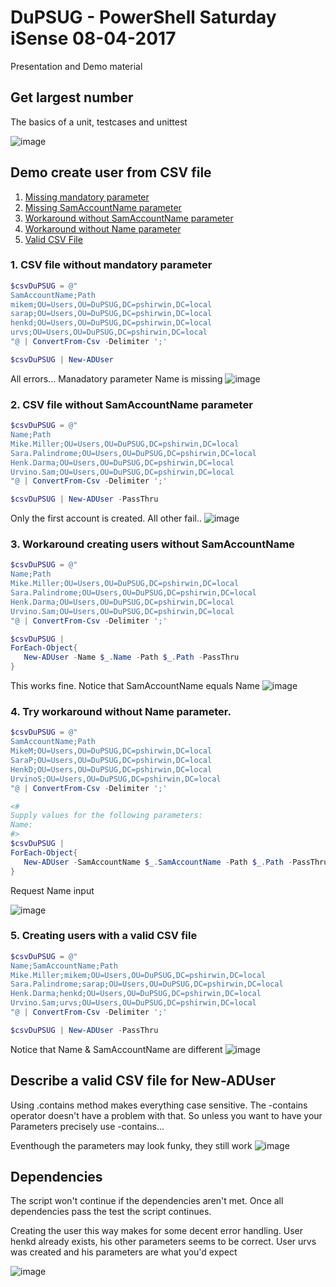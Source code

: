# DuPSUG - PowerShell Saturday iSense 08-04-2017

Presentation and Demo material

## Get largest number
The basics of a unit, testcases and unittest

![image](https://cloud.githubusercontent.com/assets/10112589/24896405/14a99e2a-1e95-11e7-885c-9a4e404f0554.png)

## Demo create user from CSV file
   1. [Missing mandatory parameter](#NoMandatoryParameter)
   2. [Missing SamAccountName parameter](#NoSamAccountNameParameter)
   3. [Workaround without SamAccountName parameter](#WorkaroundNoSamAccountNameParameter)
   4. [Workaround without Name parameter](#WorkaroundNoNameParameter)
   5. [Valid CSV File](#ValidCSVFile)
   
### 1. CSV file without mandatory parameter <a name="NoMandatoryParameter"></a>
``` powershell
$csvDuPSUG = @"
SamAccountName;Path
mikem;OU=Users,OU=DuPSUG,DC=pshirwin,DC=local
sarap;OU=Users,OU=DuPSUG,DC=pshirwin,DC=local
henkd;OU=Users,OU=DuPSUG,DC=pshirwin,DC=local
urvs;OU=Users,OU=DuPSUG,DC=pshirwin,DC=local
"@ | ConvertFrom-Csv -Delimiter ';'

$csvDuPSUG | New-ADUser
```
All errors... Manadatory parameter Name is missing
![image](https://cloud.githubusercontent.com/assets/10112589/24846553/ab5168ce-1dbb-11e7-8a01-9564c5692e35.png)

### 2. CSV file without SamAccountName parameter <a name="NoSamAccountNameParameter"></a>
```PowerShell
$csvDuPSUG = @"
Name;Path
Mike.Miller;OU=Users,OU=DuPSUG,DC=pshirwin,DC=local
Sara.Palindrome;OU=Users,OU=DuPSUG,DC=pshirwin,DC=local
Henk.Darma;OU=Users,OU=DuPSUG,DC=pshirwin,DC=local
Urvino.Sam;OU=Users,OU=DuPSUG,DC=pshirwin,DC=local
"@ | ConvertFrom-Csv -Delimiter ';'

$csvDuPSUG | New-ADUser -PassThru
```
Only the first account is created. All other fail..
![image](https://cloud.githubusercontent.com/assets/10112589/24846676/492a44b2-1dbc-11e7-872b-6969103f5671.png)

### 3. Workaround creating users without SamAccountName <a name="WorkAroundNoSamAccountNameParameter"></a>
```PowerShell
$csvDuPSUG = @"
Name;Path
Mike.Miller;OU=Users,OU=DuPSUG,DC=pshirwin,DC=local
Sara.Palindrome;OU=Users,OU=DuPSUG,DC=pshirwin,DC=local
Henk.Darma;OU=Users,OU=DuPSUG,DC=pshirwin,DC=local
Urvino.Sam;OU=Users,OU=DuPSUG,DC=pshirwin,DC=local
"@ | ConvertFrom-Csv -Delimiter ';'

$csvDuPSUG | 
ForEach-Object{
   New-ADUser -Name $_.Name -Path $_.Path -PassThru
}
```
This works fine. Notice that SamAccountName equals Name
![image](https://cloud.githubusercontent.com/assets/10112589/24846727/be2337a6-1dbc-11e7-872a-d5975356bedc.png)

### 4. Try workaround without Name parameter. <a name="WorkaroundNoNameParameter"></a>
```PowerShell
$csvDuPSUG = @"
SamAccountName;Path
MikeM;OU=Users,OU=DuPSUG,DC=pshirwin,DC=local
SaraP;OU=Users,OU=DuPSUG,DC=pshirwin,DC=local
HenkD;OU=Users,OU=DuPSUG,DC=pshirwin,DC=local
UrvinoS;OU=Users,OU=DuPSUG,DC=pshirwin,DC=local
"@ | ConvertFrom-Csv -Delimiter ';'

<#
Supply values for the following parameters:
Name: 
#>
$csvDuPSUG | 
ForEach-Object{
   New-ADUser -SamAccountName $_.SamAccountName -Path $_.Path -PassThru
}
```
Request Name input

![image](https://cloud.githubusercontent.com/assets/10112589/24846836/76cf2fc6-1dbd-11e7-96cf-0ad4ff035bf7.png)

### 5. Creating users with a valid CSV file <a name="ValidCSVFile"></a>
```PowerShell
$csvDuPSUG = @"
Name;SamAccountName;Path
Mike.Miller;mikem;OU=Users,OU=DuPSUG,DC=pshirwin,DC=local
Sara.Palindrome;sarap;OU=Users,OU=DuPSUG,DC=pshirwin,DC=local
Henk.Darma;henkd;OU=Users,OU=DuPSUG,DC=pshirwin,DC=local
Urvino.Sam;urvs;OU=Users,OU=DuPSUG,DC=pshirwin,DC=local
"@ | ConvertFrom-Csv -Delimiter ';'

$csvDuPSUG | New-ADUser -PassThru
```
Notice that Name & SamAccountName are different
![image](https://cloud.githubusercontent.com/assets/10112589/24846903/d5158f8a-1dbd-11e7-8568-bf28bf01015c.png)

## Describe a valid CSV file for New-ADUser 
Using .contains method makes everything case sensitive. The -contains operator doesn't have a problem with that. So unless you want to have your Parameters precisely use -contains...

Eventhough the parameters may look funky, they still work 
![image](https://cloud.githubusercontent.com/assets/10112589/24846222/1dc84e16-1db9-11e7-8786-e410570329e9.png)

## Dependencies
The script won't continue if the dependencies aren't met. Once all dependencies pass the test the script continues.

Creating the user this way makes for some decent error handling. User henkd already exists, his other parameters seems to be correct.
User urvs was created and his parameters are what you'd expect

![image](https://cloud.githubusercontent.com/assets/10112589/24846296/d4998c7c-1db9-11e7-9507-7e1e5221fd26.png)


